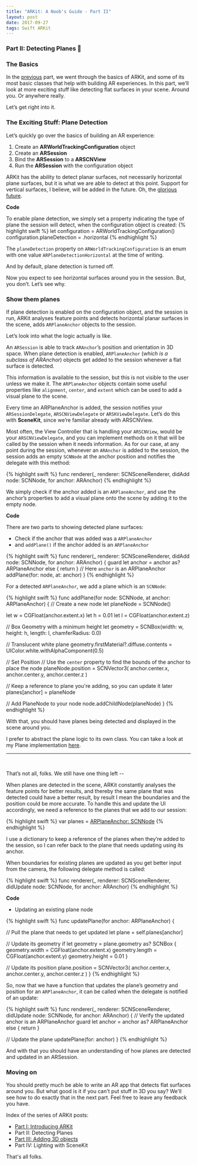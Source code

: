 ```yaml
---
title: "ARKit: A Noob's Guide - Part II"
layout: post
date: 2017-09-27
tags: Swift ARKit
---
```

### Part II: Detecting Planes 🛫

### The Basics

In the [previous](../posts/arkit-a-noobs-guide-part-one) part, we went through the basics of ARKit, and some of its most basic classes that help with building AR experiences. In this part, we’ll look at more exciting stuff like detecting flat surfaces in your scene. Around you. Or anywhere really.

Let’s get right into it.

### The Exciting Stuff: Plane Detection

Let’s quickly go over the basics of building an AR experience:
1. Create an **ARWorldTrackingConfiguration** object
2. Create an **ARSession** 
3. Bind the **ARSession** to a **ARSCNView**
4. Run the **ARSession** with the configuration object

ARKit has the ability to detect planar surfaces, not necessarily horizontal plane surfaces, but it is what we are able to detect at this point. Support for vertical surfaces, I believe, will be added in the future. Oh, the [glorious future](http://magicleap.com).

**Code**

To enable plane detection, we simply set a property indicating the type of plane the session will detect, when the configuration object is created:
{% highlight swift %}
let configuration = ARWorldTrackingConfiguration()
configuration.planeDetection = .horizontal
{% endhighlight %}

The `planeDetection` property on `ARWorldTrackingConfiguration` is an enum with one value `ARPlaneDetectionHorizontal`  at the time of writing. 

And by default, plane detection is turned off.

Now you expect to see horizontal surfaces around you in the session. But, you don’t. Let’s see why.

### Show them planes

If plane detection is enabled on the configuration object, and the session is run, ARKit analyses feature points and detects horizontal planar surfaces in the scene, adds `ARPlaneAnchor` objects to the session.

Let’s look into what the logic actually is like. 

An `ARSession` is able to track `ARAnchor`’s position and orientation in 3D space. When plane detection is enabled, `ARPlaneAnchor` (_which is a subclass of ARAnchor_) objects get added to the session whenever a flat surface is detected.

This information is available to the session, but this is not visible to the user unless we make it. The `ARPlaneAnchor` objects contain some useful properties like `alignment`, `center`, and `extent` which can be used to add a visual plane to the scene. 

Every time an ARPlaneAnchor is added, the session notifies your `ARSessionDelegate`, `ARSCNViewDelegate` or `ARSKViewDelegate`. Let’s do this with **SceneKit**, since we’re familiar already with ARSCNView. 

Most often, the View Controller that is handling your `ARSCNView`, would be your `ARSCNViewDelegate`, and you can implement methods on it that will be called by the session when it needs information. 
As for our case, at any point during the session, whenever an `ARAnchor` is added to the session, the session adds an empty `SCNNode` at the anchor position and notifies the delegate with this method:

{% highlight swift %}
func renderer(_ renderer: SCNSceneRenderer, didAdd node: SCNNode, for anchor: ARAnchor)
{% endhighlight %}

We simply check if the anchor added is an `ARPlaneAnchor`, and use the anchor’s properties to add a visual plane onto the scene by adding it to the empty node.

**Code**

There are two parts to showing detected plane surfaces:
- Check if the anchor that was added was a `ARPlaneAnchor` 
- and `addPlane()` if the anchor added is an `ARPlaneAnchor`
	
{% highlight swift %}
func renderer(_ renderer: SCNSceneRenderer, didAdd node: SCNNode, for anchor: ARAnchor) {
	guard let anchor = anchor as? ARPlaneAnchor else { return }
	// Here `anchor` is an ARPlaneAnchor
	addPlane(for: node, at: anchor)
}
{% endhighlight %}

For a detected `ARPlaneAnchor`, we add a plane which is an `SCNNode`:

{% highlight swift %}
func addPlane(for node: SCNNode, at anchor: ARPlaneAnchor) {
  // Create a new node
  let planeNode = SCNNode()

  let w = CGFloat(anchor.extent.x)
  let h = 0.01
  let l = CGFloat(anchor.extent.z)

  // Box Geometry with a minimum height
  let geometry   = SCNBox(width: w, height: h, length: l, chamferRadius: 0.0)   
 
  // Translucent white plane
  geometry.firstMaterial?.diffuse.contents = UIColor.white.withAlphaComponent(0.5)
 
  // Set Position
  // Use the `center` property to find the bounds of the anchor to place the node
  planeNode.position = SCNVector3(
    anchor.center.x,
    anchor.center.y,
    anchor.center.z
  )
 
  // Keep a reference to plane you're adding, so you can update it later
  planes[anchor] = planeNode
 
  // Add PlaneNode to your node
  node.addChildNode(planeNode)
 }
{% endhighlight %}

With that, you should have planes being detected and displayed in the scene around you.

I prefer to abstract the plane logic to its own class. You can take a look at my Plane implementation [here](https://gist.github.com/arvindravi/4a938f38455299c39ec1e482ff3f7f71). 

----
<br>

That’s not all, folks. We still have one thing left --

When planes are detected in the scene, ARKit constantly analyses the feature points for better results, and thereby the same plane that was detected could have a better result, by result I mean the boundaries and the position could be more accurate. To handle this and update the UI accordingly, we need a reference to the planes that we add to our session:

{% highlight swift %}
var planes = [ARPlaneAnchor: SCNNode]()
{% endhighlight %}

I use a dictionary to keep a reference of the planes when they’re added to the session, so I can refer back to the plane that needs updating using its anchor.

When boundaries for existing planes are updated as you get better input from the camera, the following delegate method is called:

{% highlight swift %}
func renderer(_ renderer: SCNSceneRenderer, didUpdate node: SCNNode, for anchor: ARAnchor)
{% endhighlight %}

**Code**

- Updating an existing plane node

{% highlight swift %}
func updatePlane(for anchor: ARPlaneAnchor) {

  // Pull the plane that needs to get updated 
  let plane = self.planes[anchor]

  // Update its geometry
  if let geometry = plane.geometry as? SCNBox {
    geometry.width  = CGFloat(anchor.extent.x)
    geometry.length = CGFloat(anchor.extent.y)
    geometry.height = 0.01
  }

  // Update its position
  plane.position = SCNVector3(
    anchor.center.x,
    anchor.center.y,
    anchor.center.z
  )
}
{% endhighlight %}

So, now that we have a function that updates the plane’s geometry and position for an `ARPlaneAnchor`, it can be called when the delegate is notified of an update:

{% highlight swift %}
func renderer(_ renderer: SCNSceneRenderer, didUpdate node: SCNNode, for anchor: ARAnchor) {
  // Verify the updated anchor is an ARPlaneAnchor
  guard let anchor = anchor as? ARPlaneAnchor else { return }

  //  Update the plane
  updatePlane(for: anchor)
}
{% endhighlight %}

And with that you should have an understanding of how planes are detected and updated in an ARSession. 


### Moving on

You should pretty much be able to write an AR app that detects flat surfaces around you. But what good is it if you can't put stuff in 3D you say? We'll see how to do exactly that in the next part. Feel free to leave any feedback you have.

Index of the series of ARKit posts:
- [Part I: Introducing ARKit](../posts/arkit-a-noobs-guide-part-one)
- Part II: Detecting Planes
- [Part III: Adding 3D objects](../posts/arkit-a-noobs-guide-part-three)
- Part IV: Lighting with SceneKit

That's all folks.

